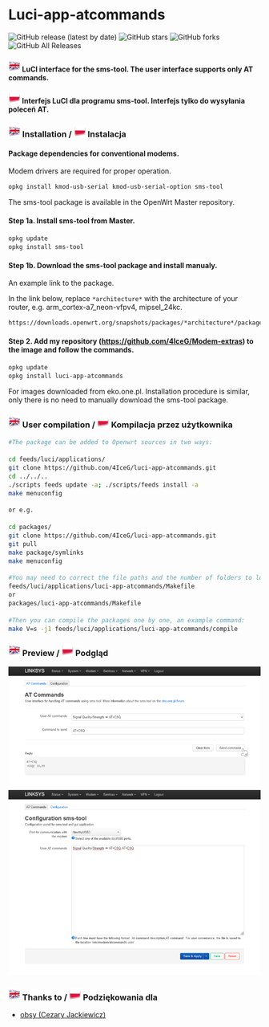 # Luci-app-atcommands

![GitHub release (latest by date)](https://img.shields.io/github/v/release/4IceG/luci-app-atcommands?style=flat-square)
![GitHub stars](https://img.shields.io/github/stars/4IceG/luci-app-atcommands?style=flat-square)
![GitHub forks](https://img.shields.io/github/forks/4IceG/luci-app-atcommands?style=flat-square)
![GitHub All Releases](https://img.shields.io/github/downloads/4IceG/luci-app-atcommands/total)

#### <img src="https://raw.githubusercontent.com/4IceG/Personal_data/master/dooffy_design_icons_EU_flags_United_Kingdom.png" height="24"> LuCI interface for the sms-tool. The user interface supports only AT commands.

#### <img src="https://raw.githubusercontent.com/4IceG/Personal_data/master/dooffy_design_icons_EU_flags_Poland.png" height="24"> Interfejs LuCI dla programu sms-tool. Interfejs tylko do wysyłania poleceń AT.


### <img src="https://raw.githubusercontent.com/4IceG/Personal_data/master/dooffy_design_icons_EU_flags_United_Kingdom.png" height="24"> Installation / <img src="https://raw.githubusercontent.com/4IceG/Personal_data/master/dooffy_design_icons_EU_flags_Poland.png" height="24"> Instalacja

#### Package dependencies for conventional modems.
Modem drivers are required for proper operation.
``` bash
opkg install kmod-usb-serial kmod-usb-serial-option sms-tool
```

The sms-tool package is available in the OpenWrt Master repository.

#### Step 1a. Install sms-tool from Master.
``` bash
opkg update
opkg install sms-tool
```

#### Step 1b. Download the sms-tool package and install manualy.
An example link to the package.

In the link below, replace ```*architecture*``` with the architecture of your router, e.g. arm_cortex-a7_neon-vfpv4, mipsel_24kc.
``` bash
https://downloads.openwrt.org/snapshots/packages/*architecture*/packages/sms-tool_2022-03-21-f07699ab-1_*architecture*.ipk
```
#### Step 2. Add my repository (https://github.com/4IceG/Modem-extras) to the image and follow the commands.
``` bash
opkg update
opkg install luci-app-atcommands
```
For images downloaded from eko.one.pl.
Installation procedure is similar, only there is no need to manually download the sms-tool package.

### <img src="https://raw.githubusercontent.com/4IceG/Personal_data/master/dooffy_design_icons_EU_flags_United_Kingdom.png" height="24"> User compilation / <img src="https://raw.githubusercontent.com/4IceG/Personal_data/master/dooffy_design_icons_EU_flags_Poland.png" height="24"> Kompilacja przez użytkownika
``` bash
#The package can be added to Openwrt sources in two ways:

cd feeds/luci/applications/
git clone https://github.com/4IceG/luci-app-atcommands.git
cd ../../..
./scripts feeds update -a; ./scripts/feeds install -a
make menuconfig

or e.g.

cd packages/
git clone https://github.com/4IceG/luci-app-atcommands.git
git pull
make package/symlinks
make menuconfig

#You may need to correct the file paths and the number of folders to look like this:
feeds/luci/applications/luci-app-atcommands/Makefile
or
packages/luci-app-atcommands/Makefile

#Then you can compile the packages one by one, an example command:
make V=s -j1 feeds/luci/applications/luci-app-atcommands/compile
```


### <img src="https://raw.githubusercontent.com/4IceG/Personal_data/master/dooffy_design_icons_EU_flags_United_Kingdom.png" height="24"> Preview / <img src="https://raw.githubusercontent.com/4IceG/Personal_data/master/dooffy_design_icons_EU_flags_Poland.png" height="24"> Podgląd

![](https://github.com/4IceG/Personal_data/blob/master/luci-app-atcommandsa.png?raw=true)
![](https://github.com/4IceG/Personal_data/blob/master/luci-app-atcommandsb.png?raw=true)

### <img src="https://raw.githubusercontent.com/4IceG/Personal_data/master/dooffy_design_icons_EU_flags_United_Kingdom.png" height="24"> Thanks to / <img src="https://raw.githubusercontent.com/4IceG/Personal_data/master/dooffy_design_icons_EU_flags_Poland.png" height="24"> Podziękowania dla
- [obsy (Cezary Jackiewicz)](https://github.com/obsy)

